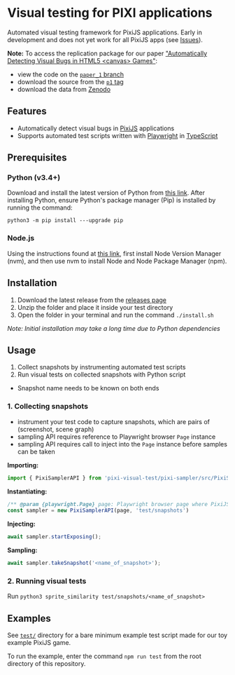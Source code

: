 # Visual testing for PIXI applications

Automated visual testing framework for PixiJS applications.
Early in development and does not yet work for all PixiJS apps (see [Issues](https://github.com/asgaardlab/canvas-visual-bugs-testbed/issues/)).

**Note:** To access the replication package for our paper ["Automatically Detecting Visual Bugs in HTML5 \<canvas> Games"](https://asgaard.ece.ualberta.ca/papers/Conference/ASE_2022_Macklon_Automatically_Detecting_Visual_Bugs_In_HTML5_Canvas_Games.pdf):
- view the code on the [`paper_1` branch](https://github.com/asgaardlab/canvas-visual-bugs-testbed/tree/paper_1)
- download the source from the [`p1` tag](https://github.com/asgaardlab/canvas-visual-bugs-testbed/releases/tag/p1)
- download the data from [Zenodo](https://zenodo.org/record/6950640)

## Features
- Automatically detect visual bugs in [PixiJS](https://github.com/pixijs/pixijs) applications
- Supports automated test scripts written with [Playwright](https://playwright.dev/) in [TypeScript](https://www.typescriptlang.org/)

## Prerequisites

### Python (v3.4+)
Download and install the latest version of Python from [this link](https://www.python.org/downloads/). After installing Python, ensure Python's package manager (Pip) is installed by running the command:

 `python3 -m pip install ---upgrade pip` 

### Node.js
Using the instructions found at [this link](https://github.com/nvm-sh/nvm), first install Node Version Manager (nvm), and then use nvm to install Node and Node Package Manager (npm).

## Installation
1) Download the latest release from the [releases page](https://github.com/asgaardlab/canvas-visual-bugs-testbed/releases/)
2) Unzip the folder and place it inside your test directory
3) Open the folder in your terminal and run the command `./install.sh`

*Note: Initial installation may take a long time due to Python dependencies*

## Usage

1) Collect snapshots by instrumenting automated test scripts
2) Run visual tests on collected snapshots with Python script

- Snapshot name needs to be known on both ends

### 1. Collecting snapshots
- instrument your test code to capture snapshots, which are pairs of (screenshot, scene graph)
- sampling API requires reference to Playwright browser `Page` instance
- sampling API requires call to inject into the `Page` instance before samples can be taken

__Importing:__
```ts 
import { PixiSamplerAPI } from 'pixi-visual-test/pixi-sampler/src/PixiSamplerAPI'
```

__Instantiating:__ 
```ts
/** @param {playwright.Page} page: Playwright browser page where PixiJS app is running */
const sampler = new PixiSamplerAPI(page, 'test/snapshots')
```

__Injecting:__ 
```ts
await sampler.startExposing();
```

__Sampling:__ 
```ts
await sampler.takeSnapshot('<name_of_snapshot>');
```

### 2. Running visual tests

Run `python3 sprite_similarity test/snapshots/<name_of_snapshot>`

## Examples

See [`test/`](test/) directory for a bare minimum example test script made for our toy example PixiJS game.

To run the example, enter the command `npm run test` from the root directory of this repository.